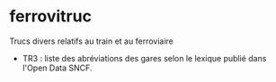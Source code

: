 # ferrovitruc

Trucs divers relatifs au train et au ferroviaire

 - TR3 : liste des abréviations des gares selon le lexique publié dans l'Open Data SNCF.
